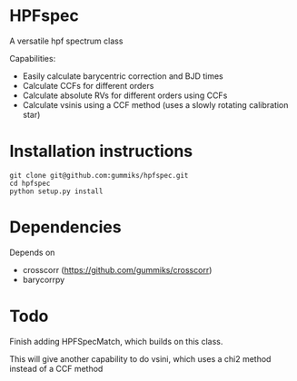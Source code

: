
# HPFspec

A versatile hpf spectrum class

Capabilities:

- Easily calculate barycentric correction and BJD times
- Calculate CCFs for different orders
- Calculate absolute RVs for different orders using CCFs
- Calculate vsinis using a CCF method (uses a slowly rotating calibration star)

# Installation instructions

```
git clone git@github.com:gummiks/hpfspec.git
cd hpfspec
python setup.py install
```

# Dependencies
Depends on 
- crosscorr (https://github.com/gummiks/crosscorr)
- barycorrpy

# Todo
Finish adding HPFSpecMatch, which builds on this class.

This will give another capability to do vsini, which uses a chi2 method instead of a CCF method
